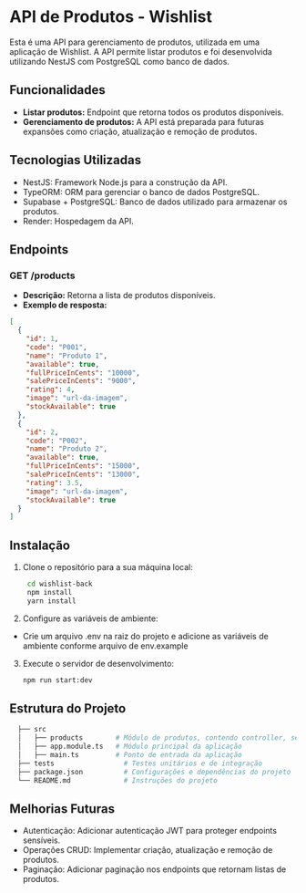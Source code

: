 # API de Produtos - Wishlist

Esta é uma API para gerenciamento de produtos, utilizada em uma aplicação de Wishlist. A API permite listar produtos e foi desenvolvida utilizando NestJS com PostgreSQL como banco de dados.

## Funcionalidades

- **Listar produtos:** Endpoint que retorna todos os produtos disponíveis.
- **Gerenciamento de produtos:** A API está preparada para futuras expansões como criação, atualização e remoção de produtos.

## Tecnologias Utilizadas

- NestJS: Framework Node.js para a construção da API.
- TypeORM: ORM para gerenciar o banco de dados PostgreSQL.
- Supabase + PostgreSQL: Banco de dados utilizado para armazenar os produtos.
- Render: Hospedagem da API.

## Endpoints

### GET /products

- **Descrição:** Retorna a lista de produtos disponíveis.
- **Exemplo de resposta:**

```json
[
  {
    "id": 1,
    "code": "P001",
    "name": "Produto 1",
    "available": true,
    "fullPriceInCents": "10000",
    "salePriceInCents": "9000",
    "rating": 4,
    "image": "url-da-imagem",
    "stockAvailable": true
  },
  {
    "id": 2,
    "code": "P002",
    "name": "Produto 2",
    "available": true,
    "fullPriceInCents": "15000",
    "salePriceInCents": "13000",
    "rating": 3.5,
    "image": "url-da-imagem",
    "stockAvailable": true
  }
]
```

## Instalação

1. Clone o repositório para a sua máquina local:

   ```bash
    cd wishlist-back
    npm install
    yarn install

   ```
2. Configure as variáveis de ambiente:

- Crie um arquivo .env na raiz do projeto e adicione as variáveis de ambiente conforme arquivo de env.example


3. Execute o servidor de desenvolvimento:

   ```bash
   npm run start:dev
   ```

## Estrutura do Projeto

```bash
  ├── src
  │   ├── products        # Módulo de produtos, contendo controller, service e entity
  │   ├── app.module.ts   # Módulo principal da aplicação
  │   ├── main.ts         # Ponto de entrada da aplicação
  ├── tests                 # Testes unitários e de integração
  ├── package.json          # Configurações e dependências do projeto
  └── README.md             # Instruções do projeto
```

## Melhorias Futuras

- Autenticação: Adicionar autenticação JWT para proteger endpoints sensíveis.
- Operações CRUD: Implementar criação, atualização e remoção de produtos.
- Paginação: Adicionar paginação nos endpoints que retornam listas de produtos.
